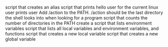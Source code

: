 script that creates an alias
script that prints hello user for the current linux user
prints user
Add /action to the PATH. /action should be the last directory the shell looks into when looking for a program
script that counts the number of directories in the PATH
create a script that lists environment variables
script that lists all local variables and environment variables, and functions
script that creates a new local variable
script that creates a new global variable
